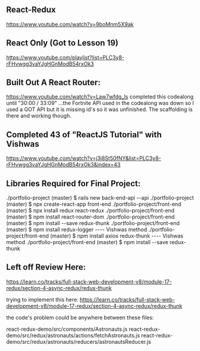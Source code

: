## React-Redux
https://www.youtube.com/watch?v=9boMnm5X9ak

## React Only (Got to Lesson 19)
https://www.youtube.com/playlist?list=PLC3y8-rFHvwgg3vaYJgHGnModB54rxOk3

## Built Out A React Router:
https://www.youtube.com/watch?v=Law7wfdg_ls
completed this codealong until "30:00 / 33:09"
...the Fortnite API used in the codealong was down so I used a GOT API but it is
missing id's so it was unfinished.  The scaffolding is there and working though.

## Completed 43 of "ReactJS Tutorial" with Vishwas
https://www.youtube.com/watch?v=j3j8St50fNY&list=PLC3y8-rFHvwgg3vaYJgHGnModB54rxOk3&index=43

## Libraries Required for Final Project:
./portfolio-project (master) $ rails new back-end-api --api
./portfolio-project (master) $ npx create-react-app front-end
./portfolio-project/front-end (master) $ npx install redux react-redux
./portfolio-project/front-end (master) $ npm install react-router-dom
./portfolio-project/front-end (master) $ npm install --save redux-thunk
./portfolio-project/front-end (master) $ npm install redux-logger ---- Vishwas method
./portfolio-project/front-end (master) $ npm install axios redux-thunk ---- Vishwas method
./portfolio-project/front-end (master) $ npm install --save redux-thunk


## Left off Review Here:
https://learn.co/tracks/full-stack-web-development-v8/module-17-redux/section-4-async-redux/redux-thunk

trying to implement this here:
https://learn.co/tracks/full-stack-web-development-v8/module-17-redux/section-4-async-redux/redux-thunk

the code's problem could be anywhere between these files:

react-redux-demo/src/components/Astronauts.js
react-redux-demo/src/redux/astronauts/actions/fetchAstronauts.js
react-redux-demo/src/redux/astronauts/reducers/astronautsReducer.js
